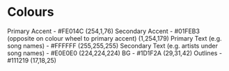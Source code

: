# Colours

Primary Accent - #FE014C (254,1,76)
Secondary Accent - #01FEB3 (opposite on colour wheel to primary accent) (1,254,179)
Primary Text (e.g. song names) - #FFFFFF (255,255,255)
Secondary Text (e.g. artists under song names) - #E0E0E0 (224,224,224)
BG - #1D1F2A (29,31,42)
Outlines - #111219 (17,18,25)
